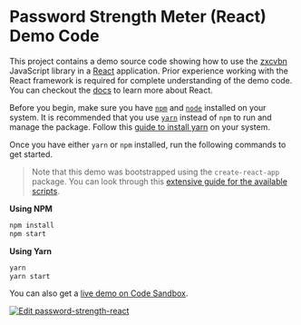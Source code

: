 # Password Strength Meter (React) Demo Code

This project contains a demo source code showing how to use the [zxcvbn][zxcvbn] JavaScript library in a [React][react] application. Prior experience working with the React framework is required for complete understanding of the demo code. You can checkout the [docs][react-docs] to learn more about React.

Before you begin, make sure you have [`npm`][npm] and [`node`][node] installed on your system. It is recommended that you use [`yarn`][yarn] instead of `npm` to run and manage the package. Follow this [guide to install yarn][yarn-install] on your system.

Once you have either `yarn` or `npm` installed, run the following commands to get started.

> Note that this demo was bootstrapped using the `create-react-app` package. You can look through this [extensive guide for the available scripts](https://github.com/facebook/create-react-app/blob/master/packages/react-scripts/template/README.md#available-scripts).

**Using NPM**

```sh
npm install
npm start
```

**Using Yarn**

```sh
yarn
yarn start
```

You can also get a [live demo on Code Sandbox][code-demo].

[![Edit password-strength-react](https://codesandbox.io/static/img/play-codesandbox.svg)](https://codesandbox.io/s/8kkrpy7260)


[react-docs]: https://reactjs.org/docs/
[react]: https://reactjs.org/
[code-demo]: https://codesandbox.io/s/8kkrpy7260
[node]: https://nodejs.org/en/
[npm]: https://npmjs.com/
[yarn]: https://yarnpkg.com/
[yarn-install]: https://yarnpkg.com/lang/en/docs/install/
[zxcvbn]: https://github.com/dropbox/zxcvbn
